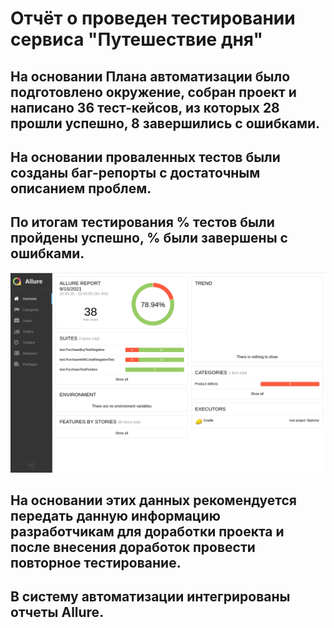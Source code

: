 # Отчёт о проведен тестировании сервиса "Путешествие дня"

## На основании Плана автоматизации было подготовлено окружение, собран проект и написано 36 тест-кейсов, из которых 28 прошли успешно, 8 завершились с ошибками. 
## На основании проваленных тестов были созданы баг-репорты с достаточным описанием проблем. 
## По итогам тестирования % тестов были пройдены успешно, % были завершены с ошибками. 
![testSummary.png](testSummary.png)
## На основании этих данных рекомендуется передать данную информацию разработчикам для доработки проекта и после внесения доработок провести повторное тестирование. 
## В систему автоматизации интегрированы отчеты Allure. 


